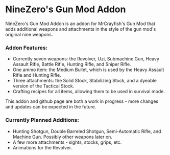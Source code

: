 # NineZero's Gun Mod Addon
NineZero's Gun Mod Addon is an addon for MrCrayfish's Gun Mod that adds additional weapons and attachments in the style of the gun mod's original nine weapons.


### Addon Features:
* Currently seven weapons: the Revolver, Uzi, Submachine Gun, Heavy Assault Rifle, Battle Rifle, Hunting Rifle, and Sniper Rifle.
* One ammo item: the Medium Bullet, which is used by the Heavy Assault Rifle and Hunting Rifle.
* Three attachments: the Solid Stock, Stabilizing Stock, and a dyeable version of the Tactical Stock.
* Crafting recipes for all items, allowing them to be used in survival mode.




This addon and github page are both a work in progress - more changes and updates can be expected in the future.

### Currently Planned Additions:
* Hunting Shotgun, Double Barreled Shotgun, Semi-Automatic Rifle, and Machine Gun. Possibly other weapons later on.
* A few more attachments - sights, stocks, grips, etc.
* Animations for the Revolver.